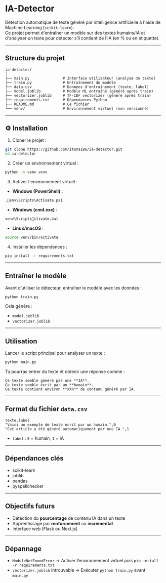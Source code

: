 # IA-Detector

Détection automatique de texte généré par intelligence artificielle à l'aide de Machine Learning (`scikit-learn`).  
Ce projet permet d'entraîner un modèle sur des textes humains/IA et d'analyser un texte pour détecter s’il contient de l’IA (en % ou en étiquette).

---

## Structure du projet

```
ia-detector/
│
├── main.py               # Interface utilisateur (analyse de texte)
├── train.py              # Entraînement du modèle
├── data.csv              # Données d'entraînement (texte, label)
├── model.joblib          # Modèle ML entraîné (généré après train)
├── vectorizer.joblib     # TF-IDF vectorizer (généré après train)
├── requirements.txt      # Dépendances Python
├── README.md             # Ce fichier
└── venv/                 # Environnement virtuel (non versionné)
```

---

## ⚙️ Installation

1. Cloner le projet :
```bash
git clone https://github.com/itona196/ia-detector.git
cd ia-detector
```

2. Créer un environnement virtuel :
```bash
python -m venv venv
```

3. Activer l'environnement virtuel :

- **Windows (PowerShell)** :
```bash
.env\Scripts\Activate.ps1
```

- **Windows (cmd.exe)** :
```bash
venv\Scriptsctivate.bat
```

- **Linux/macOS** :
```bash
source venv/bin/activate
```

4. Installer les dépendances :
```bash
pip install -r requirements.txt
```

---

## Entraîner le modèle

Avant d’utiliser le détecteur, entraîner le modèle avec les données :

```bash
python train.py
```

Cela génère :

- `model.joblib`
- `vectorizer.joblib`

---

## Utilisation

Lancer le script principal pour analyser un texte :

```bash
python main.py
```

Tu pourras entrer du texte et obtenir une réponse comme :

```
Ce texte semble généré par une **IA**.
Ce texte semble écrit par un **humain**.
Ce texte contient environ **XX%** de contenu généré par IA.
```

---

## Format du fichier `data.csv`

```csv
texte,label
"Voici un exemple de texte écrit par un humain.",0
"Cet article a été généré automatiquement par une IA.",1
```

- `label` : `0` = humain, `1` = IA

---

## Dépendances clés

- scikit-learn
- joblib
- pandas
- pyspellchecker

---

## Objectifs futurs

- Détection du **pourcentage** de contenu IA dans un texte
- Apprentissage par **renforcement** ou **incrémental**
- Interface web (Flask ou Next.js)

---

## Dépannage

- `ModuleNotFoundError` → Activer l’environnement virtuel puis `pip install -r requirements.txt`
- `vectorizer.joblib` introuvable → Exécuter `python train.py` avant `main.py`
